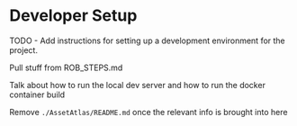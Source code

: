 # Developer Setup

TODO - Add instructions for setting up a development environment for the project.

Pull stuff from ROB_STEPS.md

Talk about how to run the local dev server and how to run the docker container build

Remove `./AssetAtlas/README.md` once the relevant info is brought into here
